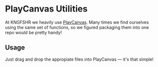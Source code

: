 # PlayCanvas Utilities

At KNGFSHR we heavily use [PlayCanvas](https://playcanvas.com). Many times we find ourselves using the same set of functions, so we figured packaging them into one repo would be pretty handy!

## Usage

Just drag and drop the appropiate files into PlayCanvas — it's that simple!
